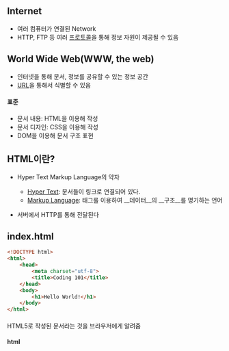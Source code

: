 ## Internet
- 여러 컴퓨터가 연결된 Network
- HTTP, FTP 등 여러 [프로토콜](https://ko.wikipedia.org/wiki/%ED%86%B5%EC%8B%A0_%ED%94%84%EB%A1%9C%ED%86%A0%EC%BD%9C)을 통해 정보 자원이 제공될 수 있음

## World Wide Web(WWW, the web)
- 인터넷을 통해 문서, 정보를 공유할 수 있는 정보 공간
- [URL](https://ko.wikipedia.org/wiki/URL)을 통해서 식별할 수 있음

#### 표준
- 문서 내용: HTML을 이용해 작성
- 문서 디자인: CSS을 이용해 작성
- DOM을 이용해 문서 구조 표현


## HTML이란?
- Hyper Text Markup Language의 약자
	- [Hyper Text](https://ko.wikipedia.org/wiki/%ED%95%98%EC%9D%B4%ED%8D%BC%ED%85%8D%EC%8A%A4%ED%8A%B8): 문서들이 링크로 연결되어 있다.
	- [Markup Language](https://ko.wikipedia.org/wiki/%EB%A7%88%ED%81%AC%EC%97%85_%EC%96%B8%EC%96%B4): 태그룰 이용하여 __데이터__의 __구조__를 명기하는 언어

- 서버에서 HTTP를 통해 전달된다

## index.html
```html
<!DOCTYPE html>
<html>
	<head>
		<meta charset="utf-8">
		<title>Coding 101</title>
	</head>
	<body>
		<h1>Hello World!</h1>
	</body>
</html>
```

#### <!DOCTYPE html>
HTML5로 작성된 문서라는 것을 브라우저에게 알려줌

#### html
